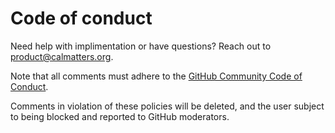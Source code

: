 # Code of conduct 
Need help with implimentation or have questions? Reach out to product@calmatters.org.

Note that all comments must adhere to the [GitHub Community Code of Conduct](https://docs.github.com/en/site-policy/github-terms/github-community-code-of-conduct).

Comments in violation of these policies will be deleted, and the user subject to being blocked and reported to GitHub moderators.